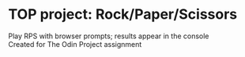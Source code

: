# TOP project: Rock/Paper/Scissors
Play RPS with browser prompts; results appear in the console<br>
Created for The Odin Project assignment
